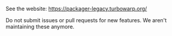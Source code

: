 See the website: https://packager-legacy.turbowarp.org/

Do not submit issues or pull requests for new features. We aren't maintaining these anymore.
